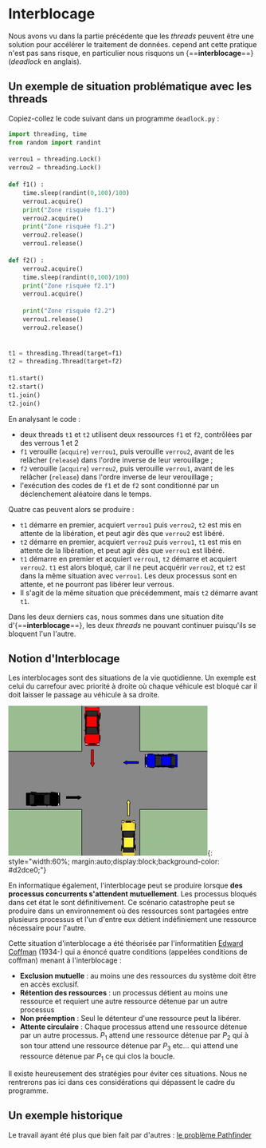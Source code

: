 # Interblocage

Nous avons vu dans la partie précédente que les *threads* peuvent être une solution pour accélérer le traitement de données. cepend	ant cette pratique n'est pas sans risque, en particulier nous risquons un {==**interblocage**==} (*deadlock* en anglais).

## Un exemple de situation problématique avec les threads

Copiez-collez le code suivant dans un programme `deadlock.py` :

```` python 
import threading, time
from random import randint

verrou1 = threading.Lock()
verrou2 = threading.Lock()

def f1() :
    time.sleep(randint(0,100)/100)
    verrou1.acquire()
    print("Zone risquée f1.1")
    verrou2.acquire()
    print("Zone risquée f1.2")
    verrou2.release()
    verrou1.release()
    
def f2() :
    verrou2.acquire()
    time.sleep(randint(0,100)/100)
    print("Zone risquée f2.1")
    verrou1.acquire()
    
    print("Zone risquée f2.2")
    verrou1.release()
    verrou2.release()
 
 
t1 = threading.Thread(target=f1)
t2 = threading.Thread(target=f2)
 
t1.start()
t2.start()
t1.join()
t2.join()

````

En analysant le code :

* deux threads `t1` et `t2` utilisent deux ressources `f1` et `f2`, contrôlées par des verrous 1 et 2
* `f1` verouille (`acquire`) `verrou1`, puis verouille `verrou2`, avant de les relâcher (`release`)  dans l'ordre inverse de leur verouillage ;
* `f2` verouille (`acquire`) `verrou2`, puis verouille `verrou1`, avant de les relâcher (`release`)  dans l'ordre inverse de leur verouillage ;
* l'exécution des codes de `f1` et de `f2` sont conditionné par un déclenchement aléatoire dans le temps.

Quatre cas peuvent alors se produire : 

* `t1` démarre en premier, acquiert `verrou1` puis `verrou2`, `t2` est mis en attente de la libération, et peut agir dès que `verrou2`  est libéré.
* `t2` démarre en premier, acquiert `verrou2` puis `verrou1`, `t1` est mis en attente de la libération, et peut agir dès que `verrou1`  est libéré.
* `t1` démarre en premier et acquiert `verrou1`, `t2` démarre et acquiert `verrou2`. `t1` est alors bloqué, car il ne peut acquérir `verrou2`, et `t2` est dans la même situation avec `verrou1`. Les deux processus sont en attente, et ne pourront pas libérer leur verrous.
* Il s'agit de la même situation que précédemment, mais `t2` démarre avant `t1`.


Dans les deux derniers cas, nous sommes dans une situation dite d'{==**interblocage**==}, les deux *threads* ne pouvant continuer puisqu'ils se bloquent l'un l'autre.


## Notion d'Interblocage

Les interblocages sont des situations de la vie quotidienne. Un exemple est celui du carrefour avec priorité à droite où chaque véhicule est bloqué car il doit laisser le passage au véhicule à sa droite.

![P4_priorite.png](P4_Priorite.png){: style="width:60%; margin:auto;display:block;background-color: #d2dce0;"}
		

En informatique également, l'interblocage peut se produire lorsque **des processus concurrents s'attendent mutuellement**. Les processus bloqués dans cet état le sont définitivement. Ce scénario catastrophe peut se produire dans un environnement où des ressources sont partagées entre plusieurs processus et l'un d'entre eux détient indéfiniement une ressource nécessaire pour l'autre.

Cette situation d'interblocage a été théorisée par l'informatitien [Edward Coffman](https://en.wikipedia.org/wiki/Edward_G._Coffman_Jr.) (1934-) qui a énoncé quatre conditions (appelées conditions de coffman) menant à l'interblocage :

* **Exclusion mutuelle** : au moins une des ressources du système doit être en accès exclusif.
* **Rétention des ressources** : un processus détient au moins une ressource et requiert une autre ressource détenue par un autre processus
* **Non préemption** : Seul le détenteur d'une ressource peut la libérer.
* **Attente circulaire** : Chaque processus attend une ressource détenue par un autre processus. $P_1$ attend une ressource détenue par $P_2$ qui à son tour attend une ressource détenue par $P_3$ etc... qui attend une ressource détenue par $P_1$ ce qui clos la boucle.

Il existe heureusement des stratégies pour éviter ces situations. Nous ne rentrerons pas ici dans ces considérations qui dépassent le cadre du programme.

## Un exemple historique

Le travail ayant été plus que bien fait par d'autres : [le problème Pathfinder](http://lycee.educinfo.org/index.php?page=interblocage&activite=processus)





